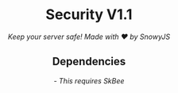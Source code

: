 <h1 align="center">Security V1.1</h1><div align="center">
<i>Keep your server safe! Made with ❤️ by SnowyJS</i>

<h2 align="center">Dependencies</h2><div align="center">
<i>- This requires SkBee</i>
